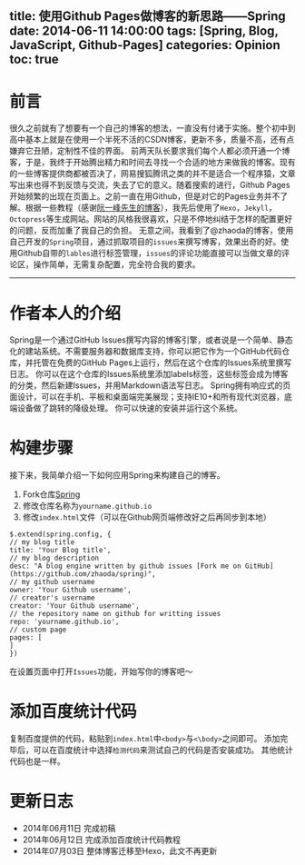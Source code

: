﻿title: 使用Github Pages做博客的新思路——Spring
date: 2014-06-11 14:00:00
tags: [Spring, Blog, JavaScript, Github-Pages]
categories: Opinion
toc: true
---

# 前言
很久之前就有了想要有一个自己的博客的想法，一直没有付诸于实施。整个初中到高中基本上就是在使用一个半死不活的CSDN博客，更新不多，质量不高，还有点嫌弃它丑陋，定制性不佳的界面。
前两天队长要求我们每个人都必须开通一个博客，于是，我终于开始腾出精力和时间去寻找一个合适的地方来做我的博客。现有的一些博客提供商都被否决了，网易搜狐腾讯之类的并不是适合一个程序猿，文章写出来也得不到反馈与交流，失去了它的意义。随着搜索的进行，Github Pages开始频繁的出现在页面上。之前一直在用Github，但是对它的Pages业务并不了解。根据一些教程（感谢[阮一峰先生的博客](http://www.ruanyifeng.com/blog/2012/08/blogging_with_jekyll.html)），我先后使用了`Hexo`，`Jekyll`，`Octopress`等生成网站。网站的风格我很喜欢，只是不停地纠结于怎样的配置更好的问题，反而加重了我自己的负担。
无意之间，我看到了@zhaoda的博客，使用自己开发的`Spring`项目，通过抓取项目的`issues`来撰写博客，效果出奇的好。使用Github自带的`lables`进行标签管理，`issues`的评论功能直接可以当做文章的评论区，操作简单，无需复杂配置，完全符合我的要求。

<!-- more -->
----------

# 作者本人的介绍
Spring是一个通过GitHub Issues撰写内容的博客引擎，或者说是一个简单、静态化的建站系统。不需要服务器和数据库支持，你可以把它作为一个GitHub代码仓库，并托管在免费的GitHub Pages上运行，然后在这个仓库的Issues系统里撰写日志。
你可以在这个仓库的Issues系统里添加labels标签，这些标签会成为博客的分类，然后新建Issues，并用Markdown语法写日志。
Spring拥有响应式的页面设计，可以在手机、平板和桌面端完美展现；支持IE10+和所有现代浏览器，底端设备做了跳转的降级处理。
你可以快速的安装并运行这个系统。

# 构建步骤
接下来，我简单介绍一下如何应用Spring来构建自己的博客。

 1. Fork仓库[Spring](https://github.com/zhaoda/spring)
 2. 修改仓库名称为`yourname.github.io`
 3. 修改`index.html`文件（可以在Github网页端修改好之后再同步到本地）             
```
$.extend(spring.config, {
// my blog title
title: 'Your Blog title',
// my blog description
desc: "A blog engine written by github issues [Fork me on GitHub](https://github.com/zhaoda/spring)",
// my github username
owner: 'Your Github username',
// creator's username
creator: 'Your Github username',
// the repository name on github for writting issues
repo: 'yourname.github.io',
// custom page
pages: [
]
})
```

在设置页面中打开`Issues`功能，开始写你的博客吧～

# 添加百度统计代码
复制百度提供的代码，粘贴到`index.html`中`<body>`与`<\body>`之间即可。
添加完毕后，可以在百度统计中选择`检测代码`来测试自己的代码是否安装成功。
其他统计代码也是一样。

# 更新日志

- 2014年06月11日  完成初稿
- 2014年06月12日  完成添加百度统计代码教程
- 2014年07月03日  整体博客迁移至Hexo，此文不再更新